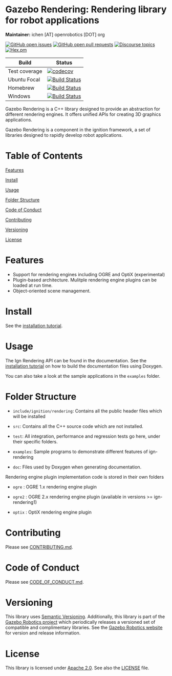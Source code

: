 # Gazebo Rendering: Rendering library for robot applications

**Maintainer:** ichen [AT] openrobotics [DOT] org

[![GitHub open issues](https://img.shields.io/github/issues-raw/gazebosim/gz-rendering.svg)](https://github.com/gazebosim/gz-rendering/issues)
[![GitHub open pull requests](https://img.shields.io/github/issues-pr-raw/gazebosim/gz-rendering.svg)](https://github.com/gazebosim/gz-rendering/pulls)
[![Discourse topics](https://img.shields.io/discourse/https/community.gazebosim.org/topics.svg)](https://community.gazebosim.org)
[![Hex.pm](https://img.shields.io/hexpm/l/plug.svg)](https://www.apache.org/licenses/LICENSE-2.0)

Build | Status
-- | --
Test coverage | [![codecov](https://codecov.io/gh/gazebosim/gz-rendering/branch/main/graph/badge.svg)](https://codecov.io/gh/gazebosim/gz-rendering/branch/default)
Ubuntu Focal | [![Build Status](https://build.osrfoundation.org/buildStatus/icon?job=ignition_rendering-ci-main-focal-amd64)](https://build.osrfoundation.org/job/ignition_rendering-ci-main-focal-amd64)
Homebrew      | [![Build Status](https://build.osrfoundation.org/buildStatus/icon?job=ignition_rendering-ci-main-homebrew-amd64)](https://build.osrfoundation.org/job/ignition_rendering-ci-main-homebrew-amd64)
Windows       | [![Build Status](https://build.osrfoundation.org/job/ign_rendering-ci-win/badge/icon)](https://build.osrfoundation.org/job/ign_rendering-ci-win/)

Gazebo Rendering is a C++ library designed to provide an abstraction
for different rendering engines. It offers unified APIs for creating
3D graphics applications.

Gazebo Rendering is a component in the ignition framework, a set
of libraries designed to rapidly develop robot applications.

# Table of Contents

[Features](#features)

[Install](#install)

[Usage](#usage)

[Folder Structure](#folder-structure)

[Code of Conduct](#code-of-conduct)

[Contributing](#code-of-contributing)

[Versioning](#versioning)

[License](#license)

# Features

* Support for rendering engines including OGRE and OptiX (experimental)
* Plugin-based architecture. Mulitple rendering engine plugins can be loaded at run time.
* Object-oriented scene management.

# Install

See the [installation tutorial](https://ignitionrobotics.org/api/rendering/5.0/installation.html).

# Usage

The Ign Rendering API can be found in the documentation. See the
[installation tutorial](https://ignitionrobotics.org/api/rendering/5.0/installation.html)
on how to build the documentation files using Doxygen.

You can also take a look at the sample applications in the `examples` folder.

# Folder Structure

* `include/ignition/rendering`: Contains all the public header files which will be installed

* `src`: Contains all the C++ source code which are not installed.

* `test`: All integration, performance and regression tests go here, under their
  specific folders.

* `examples`: Sample programs to demonstrate different features of ign-rendering

* `doc`: Files used by Doxygen when generating documentation.

Rendering engine plugin implementation code is stored in their own folders

* `ogre` : OGRE 1.x rendering engine plugin

* `ogre2` : OGRE 2.x rendering engine plugin (available in versions >= ign-rendering1)

* `optix` : OptiX rendering engine plugin

# Contributing

Please see
[CONTRIBUTING.md](https://ignitionrobotics.org/docs/all/contributing).

# Code of Conduct

Please see
[CODE_OF_CONDUCT.md](https://github.com/gazebosim/gz-sim/blob/main/CODE_OF_CONDUCT.md).

# Versioning

This library uses [Semantic Versioning](https://semver.org/). Additionally, this library is part of the [Gazebo Robotics project](https://ignitionrobotics.org) which periodically releases a versioned set of compatible and complimentary libraries. See the [Gazebo Robotics website](https://ignitionrobotics.org) for version and release information.

# License

This library is licensed under [Apache 2.0](https://www.apache.org/licenses/LICENSE-2.0). See also the [LICENSE](https://github.com/gazebosim/gz-rendering/blob/main/LICENSE) file.

